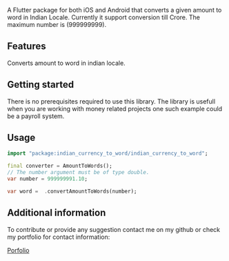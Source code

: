 <!-- 
This README describes the package. If you publish this package to pub.dev,
this README's contents appear on the landing page for your package.

For information about how to write a good package README, see the guide for
[writing package pages](https://dart.dev/guides/libraries/writing-package-pages). 

For general information about developing packages, see the Dart guide for
[creating packages](https://dart.dev/guides/libraries/create-library-packages)
and the Flutter guide for
[developing packages and plugins](https://flutter.dev/developing-packages). 
-->

A Flutter package for both iOS and Android that converts a given amount to word in Indian Locale. Currently it support conversion till Crore. The maximum number is (999999999). 

## Features

Converts amount to word in indian locale.

## Getting started

There is no prerequisites required to use this library. The library is usefull when you are working with money related projects one such example could be a payroll system.

## Usage

```dart
import "package:indian_currency_to_word/indian_currency_to_word";

final converter = AmountToWords();
// The number argument must be of type double.
var number = 999999991.10;

var word =  .convertAmountToWords(number);
```

## Additional information

To contribute or provide any suggestion contact me on my github or check my portfolio for contact information:

[Porfolio](https://www.dayananda.tech/)
